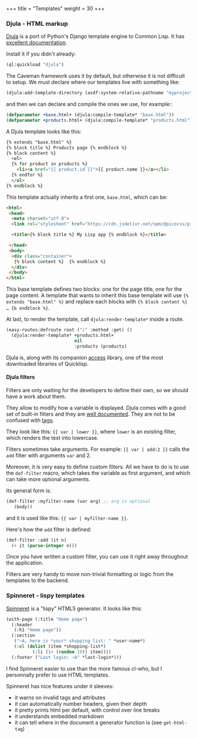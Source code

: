 +++
title = "Templates"
weight = 30
+++


### Djula - HTML markup

[Djula](https://github.com/mmontone/djula) is a port of Python's
Django template engine to Common Lisp. It has [excellent documentation](https://mmontone.github.io/djula/djula/).

Install it if you didn't already:

~~~lisp
(ql:quickload "djula")
~~~

The Caveman framework uses it by default, but otherwise it is not difficult to
setup. We must declare where our templates live with something like:

~~~lisp
(djula:add-template-directory (asdf:system-relative-pathname "myproject" "templates/"))
~~~

and then we can declare and compile the ones we use, for example::

~~~lisp
(defparameter +base.html+ (djula:compile-template* "base.html"))
(defparameter +products.html+ (djula:compile-template* "products.html"))
~~~

A Djula template looks like this:

```html
{% extends "base.html" %}
{% block title %} Products page {% endblock %}
{% block content %}
  <ul>
  {% for product in products %}
    <li><a href="{{ product.id }}">{{ product.name }}</a></li>
  {% endfor %}
  </ul>
{% endblock %}
```

This template actually inherits a first one, `base.html`, which can be:

```html
<html>
 <head>
  <meta charset="utf-8">
  <link rel="stylesheet" href="https://cdn.jsdelivr.net/npm/@picocss/pico@2/css/pico.min.css">

  <title>{% block title %} My Lisp app {% endblock %}</title>

 </head>
 <body>
  <div class="container">
   {% block content %}  {% endblock %}
  </div>
 </body>
</html>
```

This base template defines two blocks: one for the page title, one for
the page content. A template that wants to inherit this base template
will use `{% extends "base.html" %}` and replace each blocks with `{% block
content %} … {‰ endblock %}`.


At last, to render the template, call `djula:render-template*` inside a route.

~~~lisp
(easy-routes:defroute root ("/" :method :get) ()
  (djula:render-template* +products.html+
                          nil
                          :products (products)
~~~

Djula is, along with its companion
[access](https://github.com/AccelerationNet/access/) library, one of
the most downloaded libraries of Quicklisp.

#### Djula filters

Filters are only waiting for the developers to define their own, so we should have a work about them.

They allow to modify how a variable is displayed. Djula comes with
a good set of built-in filters and they are [well documented](https://mmontone.github.io/djula/djula/Filters.html#Filters). They are not to be confused with [tags](https://mmontone.github.io/djula/djula/Tags.html#Tags).

They look like this: `{{ var | lower }}`, where `lower` is an
existing filter, which renders the text into lowercase.

Filters sometimes take arguments. For example: `{{ var | add:2 }}` calls
the `add` filter with arguments `var` and 2.

Moreover, it is very easy to define custom filters. All we have to do
is to use the `def-filter` macro, which takes the variable as first
argument, and which can take more optional arguments.

Its general form is:

~~~lisp
(def-filter :myfilter-name (var arg) ;; arg is optional
   (body))
~~~

and it is used like this: `{{ var | myfilter-name }}`.

Here's how the `add` filter is defined:

~~~lisp
(def-filter :add (it n)
  (+ it (parse-integer n)))
~~~

Once you have written a custom filter, you can use it right away
throughout the application.

Filters are very handy to move non-trivial formatting or logic from the
templates to the backend.


### Spinneret - lispy templates

[Spinneret](https://github.com/ruricolist/spinneret) is a "lispy"
HTML5 generator. It looks like this:

~~~lisp
(with-page (:title "Home page")
  (:header
   (:h1 "Home page"))
  (:section
   ("~A, here is *your* shopping list: " *user-name*)
   (:ol (dolist (item *shopping-list*)
          (:li (1+ (random 10)) item))))
  (:footer ("Last login: ~A" *last-login*)))
~~~

I find Spinneret easier to use than the more famous cl-who, but I
personnally prefer to use HTML templates.

Spinneret has nice features under it sleeves:

- it warns on invalid tags and attributes
- it can automatically number headers, given their depth
- it pretty prints html per default, with control over line breaks
- it understands embedded markdown
- it can tell where in the document a generator function is (see `get-html-tag`)

